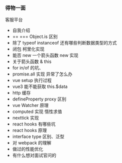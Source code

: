 ### 得物一面

客服平台

- 自我介绍
- == === Object.is 区别
- 除了 typeof instanceof 还有哪些判断数据类型的方式
- 闭包 柯里化实现
- 能否 new 一个箭头函数 new 实现
- 关于箭头函数 & this
- for in/of 的坑、
- promise.all 实现 异常了怎么办
- vue setup 执行过程
- vue3 能不能获取 this.$data
- http 缓存
- defineProperty proxy 区别
- vue Watcher 原理
- computed 实现 惰性求值
- nexttick 实现
- react hooks 有哪些坑
- react hooks 原理
- interface type 区别、泛型
- 对 webpack 的理解
- 做过的性能优化
- 有什么想对面试官问的

